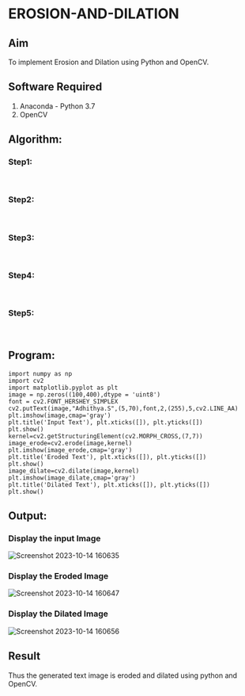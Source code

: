 # EROSION-AND-DILATION

## Aim
To implement Erosion and Dilation using Python and OpenCV.
## Software Required
1. Anaconda - Python 3.7
2. OpenCV
## Algorithm:
### Step1:
<br>


### Step2:
<br>

### Step3:
<br>

### Step4:
<br>

### Step5:
<br>

 
## Program:

```
import numpy as np
import cv2
import matplotlib.pyplot as plt
image = np.zeros((100,400),dtype = 'uint8')
font = cv2.FONT_HERSHEY_SIMPLEX
cv2.putText(image,"Adhithya.S",(5,70),font,2,(255),5,cv2.LINE_AA)
plt.imshow(image,cmap='gray')
plt.title('Input Text'), plt.xticks([]), plt.yticks([])
plt.show()
kernel=cv2.getStructuringElement(cv2.MORPH_CROSS,(7,7))
image_erode=cv2.erode(image,kernel)
plt.imshow(image_erode,cmap='gray')
plt.title('Eroded Text'), plt.xticks([]), plt.yticks([])
plt.show()
image_dilate=cv2.dilate(image,kernel)
plt.imshow(image_dilate,cmap='gray')
plt.title('Dilated Text'), plt.xticks([]), plt.yticks([])
plt.show()
```
## Output:

### Display the input Image
![Screenshot 2023-10-14 160635](https://github.com/s-adhithya/EROSION-AND-DILATION/assets/113497423/b6efe1a7-e557-4738-a14c-28a8d00ceb50)

### Display the Eroded Image
![Screenshot 2023-10-14 160647](https://github.com/s-adhithya/EROSION-AND-DILATION/assets/113497423/95925957-85e5-4813-bd2f-2f2fab9eb33e)

### Display the Dilated Image
![Screenshot 2023-10-14 160656](https://github.com/s-adhithya/EROSION-AND-DILATION/assets/113497423/978fd161-36c7-463d-a531-eb9d2c1b3e12)


## Result
Thus the generated text image is eroded and dilated using python and OpenCV.
